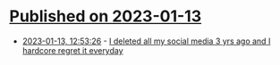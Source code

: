 # [Published on 2023-01-13](index.md)

* [2023-01-13, 12:53:26](https://news.ycombinator.com/item?id=34367036) - [I deleted all my social media 3 yrs ago and I hardcore regret it everyday](https://old.reddit.com/r/nosurf/comments/107osuu/i_deleted_all_my_social_media_about_3_years_ago/)
